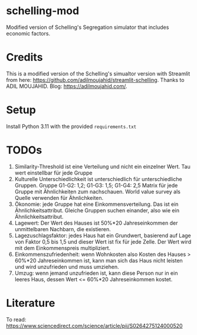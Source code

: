 # schelling-mod
Modified version of Schelling's Segregation simulator that includes economic factors.

# Credits
This is a modified version of the Schelling's simualtor version with Streamlit from here: https://github.com/adilmoujahid/streamlit-schelling. 
Thanks to ADIL MOUJAHID. Blog: https://adilmoujahid.com/.

# Setup
Install Python 3.11 with the provided ```requirements.txt```

# TODOs
1. Similarity-Threshold ist eine Verteilung und nicht ein einzelner Wert. Tau wert einstellbar für jede Gruppe
2. Kulturelle Unterschiedlichkeit ist unterschiedlich für unterschiedliche Gruppen. Gruppe G1-G2: 1,2; G1-G3: 1,5; G1-G4: 2,5
Matrix für jede Gruppe mit Ähnlichkeiten zum nachschauen. World value survey als Quelle verwenden für Ähnlichkeiten.
3. Ökonomie: jede Gruppe hat eine Einkommensverteilung. Das ist ein Ähnlichkeitsattribut. Gleiche Gruppen suchen einander, also wie ein Ähnlichkeitsattribut.
4. Lagewert: Der Wert des Hauses ist 50%*20 Jahreseinkommen der unmittelbaren Nachbarn, die existieren.
5. Lagezuschlagsfaktor: jedes Haus hat ein Grundwert, basierend auf Lage von Faktor 0,5 bis 1,5 und dieser Wert ist fix für jede Zelle. Der Wert wird mit dem Einkommenspreis multipliziert.
6. Einkommenszufriedenheit: wenn Wohnkosten also Kosten des Hauses > 60%*20 Jahreseinkommen ist, kann man sich das Haus nicht leisten und wird unzufrieden und muss umziehen.
7. Umzug: wenn jemand unzufrieden ist, kann diese Person nur in ein leeres Haus, dessen Wert <= 60%*20 Jahreseinkommen kostet.


# Literature
To read: https://www.sciencedirect.com/science/article/pii/S0264275124000520
